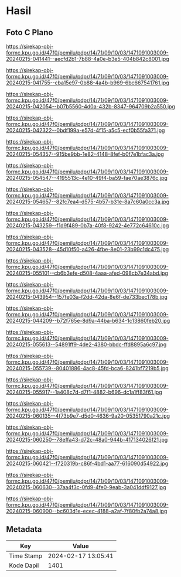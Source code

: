 # Hasil

## Foto C Plano

https://sirekap-obj-formc.kpu.go.id/47f0/pemilu/pdpr/14/71/09/10/03/1471091003009-20240215-041441--aecfd2b1-7b88-4a0e-b3e5-404b842c8001.jpg

https://sirekap-obj-formc.kpu.go.id/47f0/pemilu/pdpr/14/71/09/10/03/1471091003009-20240215-041755--cba15e97-0b88-4a4b-b969-6bc667541761.jpg

https://sirekap-obj-formc.kpu.go.id/47f0/pemilu/pdpr/14/71/09/10/03/1471091003009-20240215-042054--b07b5560-4d0a-432b-8347-964709b2a550.jpg

https://sirekap-obj-formc.kpu.go.id/47f0/pemilu/pdpr/14/71/09/10/03/1471091003009-20240215-042322--0bdf199a-e57d-4f15-a5c5-ecf0b55fa371.jpg

https://sirekap-obj-formc.kpu.go.id/47f0/pemilu/pdpr/14/71/09/10/03/1471091003009-20240215-054357--915be9bb-1e82-4148-8fef-b0f7e1bfac3a.jpg

https://sirekap-obj-formc.kpu.go.id/47f0/pemilu/pdpr/14/71/09/10/03/1471091003009-20240215-054547--4195513c-4e10-49f4-ba59-fae70ae3876c.jpg

https://sirekap-obj-formc.kpu.go.id/47f0/pemilu/pdpr/14/71/09/10/03/1471091003009-20240215-054657--82fc7ea4-d575-4b57-b31e-8a7c60a0cc3a.jpg

https://sirekap-obj-formc.kpu.go.id/47f0/pemilu/pdpr/14/71/09/10/03/1471091003009-20240215-043259--f1d9f489-0b7a-40f8-9242-4e772c64610c.jpg

https://sirekap-obj-formc.kpu.go.id/47f0/pemilu/pdpr/14/71/09/10/03/1471091003009-20240215-043528--45d10f50-a426-4fbe-8e01-23b99c1dc475.jpg

https://sirekap-obj-formc.kpu.go.id/47f0/pemilu/pdpr/14/71/09/10/03/1471091003009-20240215-055101--cb6b3efe-d508-4aaa-afed-098cb7e34abd.jpg

https://sirekap-obj-formc.kpu.go.id/47f0/pemilu/pdpr/14/71/09/10/03/1471091003009-20240215-043954--157fe03a-f2dd-42da-8e6f-de733bec178b.jpg

https://sirekap-obj-formc.kpu.go.id/47f0/pemilu/pdpr/14/71/09/10/03/1471091003009-20240215-044209--b72f765e-8d9a-44ba-b634-1c13860feb20.jpg

https://sirekap-obj-formc.kpu.go.id/47f0/pemilu/pdpr/14/71/09/10/03/1471091003009-20240215-055613--54891ff9-4de2-4380-bbdc-ffd8895a6c97.jpg

https://sirekap-obj-formc.kpu.go.id/47f0/pemilu/pdpr/14/71/09/10/03/1471091003009-20240215-055739--80401886-4ac8-45fd-bca6-8241bf7219b5.jpg

https://sirekap-obj-formc.kpu.go.id/47f0/pemilu/pdpr/14/71/09/10/03/1471091003009-20240215-055917--1a408c7d-d7f1-4882-b696-dc1a1ff83f61.jpg

https://sirekap-obj-formc.kpu.go.id/47f0/pemilu/pdpr/14/71/09/10/03/1471091003009-20240215-060135--4f73b9e7-d5d0-4636-9a20-05351790a21c.jpg

https://sirekap-obj-formc.kpu.go.id/47f0/pemilu/pdpr/14/71/09/10/03/1471091003009-20240215-060250--78effa43-d72c-48a0-944b-417134026f21.jpg

https://sirekap-obj-formc.kpu.go.id/47f0/pemilu/pdpr/14/71/09/10/03/1471091003009-20240215-060421--f720319b-c86f-4bd1-aa77-616090d54922.jpg

https://sirekap-obj-formc.kpu.go.id/47f0/pemilu/pdpr/14/71/09/10/03/1471091003009-20240215-060630--37aa4f3c-0fd9-4fe0-9eab-3a041ddf9127.jpg

https://sirekap-obj-formc.kpu.go.id/47f0/pemilu/pdpr/14/71/09/10/03/1471091003009-20240215-060900--bc603d1e-ecec-4188-a2af-7f80fb2a74a8.jpg


## Metadata

| Key        | Value               |
| ---------- | ------------------- |
| Time Stamp | 2024-02-17 13:05:41 |
| Kode Dapil | 1401                |



